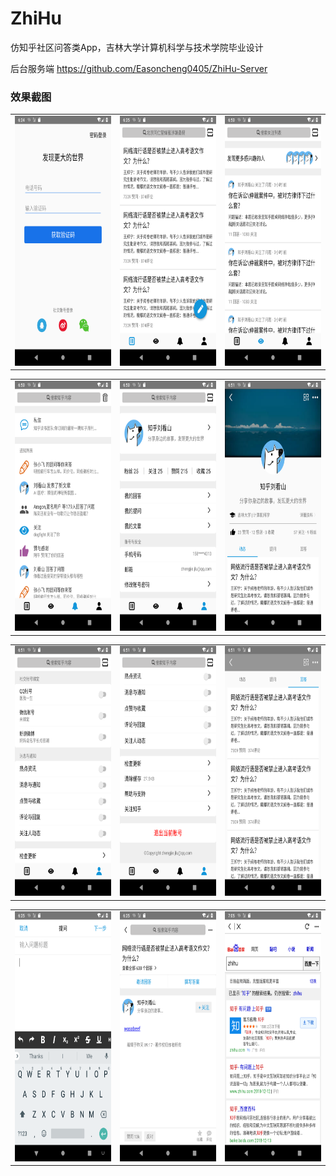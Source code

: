 # ZhiHu
仿知乎社区问答类App，吉林大学计算机科学与技术学院毕业设计

后台服务端 https://github.com/Easoncheng0405/ZhiHu-Server

### 效果截图

<table><tr>
<td><img src="https://github.com/Easoncheng0405/ZhiHu/blob/master/screenshots/ScreenShot_1.png" border=0  width="220" height="400"></td>

<td><img src="https://github.com/Easoncheng0405/ZhiHu/blob/master/screenshots/ScreenShot_2.png" border=0  width="220" height="400"></td>

<td><img src="https://github.com/Easoncheng0405/ZhiHu/blob/master/screenshots/ScreenShot_3.png" border=0  width="220" height="400"></td>
</tr></table>

<table><tr>
<td><img src="https://github.com/Easoncheng0405/ZhiHu/blob/master/screenshots/ScreenShot_4.png" border=0  width="220" height="400"></td>

<td><img src="https://github.com/Easoncheng0405/ZhiHu/blob/master/screenshots/ScreenShot_5.png" border=0  width="220" height="400"></td>

<td><img src="https://github.com/Easoncheng0405/ZhiHu/blob/master/screenshots/ScreenShot_6.png" border=0  width="220" height="400"></td>
</tr></table>

<table><tr>
<td><img src="https://github.com/Easoncheng0405/ZhiHu/blob/master/screenshots/ScreenShot_7.png" border=0  width="220" height="400"></td>

<td><img src="https://github.com/Easoncheng0405/ZhiHu/blob/master/screenshots/ScreenShot_8.png" border=0  width="220" height="400"></td>

<td><img src="https://github.com/Easoncheng0405/ZhiHu/blob/master/screenshots/ScreenShot_9.png" border=0  width="220" height="400"></td>
</tr></table>

<table><tr>
<td><img src="https://github.com/Easoncheng0405/ZhiHu/blob/master/screenshots/ScreenShot_10.png" border=0  width="220" height="400"></td>

<td><img src="https://github.com/Easoncheng0405/ZhiHu/blob/master/screenshots/ScreenShot_11.png" border=0  width="220" height="400"></td>

<td><img src="https://github.com/Easoncheng0405/ZhiHu/blob/master/screenshots/ScreenShot_12.png" border=0  width="220" height="400"></td>
</tr></table>